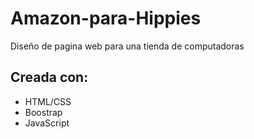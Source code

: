 # Amazon-para-Hippies
Diseño de pagina web para una tienda de computadoras

## Creada con:
- HTML/CSS
- Boostrap
- JavaScript
